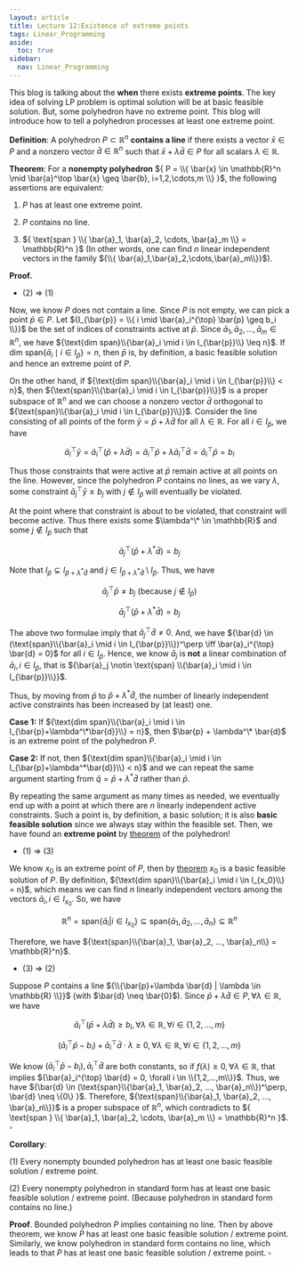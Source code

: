```yaml
---
layout: article
title: Lecture 12:Existence of extreme points
tags: Linear_Programming
aside:
  toc: true
sidebar:
  nav: Linear_Programming
---
```


This blog is talking about the <b>when</b> there exists <b>extreme points</b>. The key idea of solving LP problem is optimal solution will be at basic feasible solution. But, some polyhedron have no extreme point. This blog will introduce how to tell a polyhedron processes at least one extreme point.

<!--more--> 

<b>Definition</b>: A polyhedron ${ P \subset \mathbb{R}^n }$ <b>contains a line</b> if there exists a vector ${ \bar{x} \in P }$ and a nonzero vector ${ \bar{d} \in \mathbb{R}^n }$ such that ${ \bar{x} + \lambda \bar{d} \in P }$ for all scalars ${ \lambda \in \mathbb{R} }$.

<b>Theorem</b>: For a **nonempty polyhedron** ${ P = \\{ \bar{x} \in \mathbb{R}^n \mid \bar{a}^\top \bar{x} \geq \bar{b}, i=1,2,\cdots,m \\} }$, the following assertions are equivalent:

1. ${ P }$ has at least one extreme point.

2. ${ P }$ contains no line.

3. ${ \text{span } \\{ \bar{a}_1, \bar{a}_2, \cdots, \bar{a}_m \\} = \mathbb{R}^n }$ (In other words, one can find $n$ linear independent vectors in the family ${\\{ \bar{a}_1,\bar{a}_2,\cdots,\bar{a}_m\\}}$).

**Proof.**

* (2) $\Rightarrow$ (1) 

Now, we know $P$ does not contain a line. Since $P$ is not empty, we can pick a point $\bar{p} \in P$. Let ${I_{\bar{p}} = \\{ i \mid \bar{a}_i^{\top} \bar{p} \geq b_i \\}}$ be the set of indices of constraints active at $\bar{p}$. Since $\bar{a}_1, \bar{a}_2, ..., \bar{a}_m \in \mathbb{R}^n$, we have ${\text{dim span}\\{\bar{a}_i \mid i \in I_{\bar{p}}\\} \leq n}$. If $\text{dim span}\{\bar{a}_i \mid i \in I_{\bar{p}}\} = n$, then $\bar{p}$ is, by definition, a basic feasible solution and hence an extreme point of $P$.

On the other hand, if ${\text{dim span}\\{\bar{a}_i \mid i \in I_{\bar{p}}\\} < n}$, then ${\text{span}\\{\bar{a}_i \mid i \in I_{\bar{p}}\\}}$ is a proper subspace of $\mathbb{R}^n$ and we can choose a nonzero vector $\bar{d}$ orthogonal to ${\text{span}\\{\bar{a}_i \mid i \in I_{\bar{p}}\\}}$. Consider the line consisting of all points of the form $\bar{y} = \bar{p} + \lambda \bar{d}$ for all $\lambda \in \mathbb{R}$. For all $i \in I_{\bar{p}}$, we have 

$$
\bar{a}_i^{\top}\bar{y} = \bar{a}_i^{\top}(\bar{p} + \lambda \bar{d}) = \bar{a}_i^{\top}\bar{p} + \lambda \bar{a}_i^{\top}\bar{d} = \bar{a}_i^{\top}\bar{p} = b_i
$$

Thus those constraints that were active at $\bar{p}$ remain active at all points on the line. However, since the polyhedron $P$ contains no lines, as we vary $\lambda$, some constraint $\bar{a}_j^{\top}\bar{y} \geq b_j$ with $j \not\in I_{\bar{p}}$ will eventually be violated.

At the point where that constraint is about to be violated, that constraint will become active.
Thus there exists some $\lambda^\* \in \mathbb{R}$ and some $j \not\in I_{\bar{p}}$ such that

$$
\bar{a}_j^{\top}(\bar{p} + \lambda^* \bar{d}) = b_j
$$

Note that $I_{\bar{p}} \subsetneq I_{\bar{p}+\lambda^*\bar{d}}$ and $j \in I_{\bar{p}+\lambda^*\bar{d}} \setminus I_{\bar{p}}$. Thus, we have

$$
\bar{a}_j^{\top} \bar{p} \neq b_j \text{ (because } j \not\in I_{\bar{p}})
$$

$$
\bar{a}_j^{\top}(\bar{p} + \lambda^* \bar{d}) = b_j
$$


The above two formulae imply that $\bar{a}_j^\top \bar{d} \neq 0$. And, we have ${\bar{d} \in (\text{span}\\{\bar{a}_i \mid i \in I_{\bar{p}}\\})^\perp \iff \bar{a}_i^{\top} \bar{d} = 0}$ for all $i \in I_{\bar{p}}$. Hence, we know $\bar{a}_j$ is **not** a linear combination of $\bar{a}_i, i\in I_{\bar{p}}$, that is ${\bar{a}_j \notin \text{span} \\{\bar{a}_i \mid i \in I_{\bar{p}}\\}}$.

Thus, by moving from $\bar{p}$ to $\bar{p} + \lambda^* \bar{d}$, the number of linearly independent active constraints has been increased by (at least) one.

**Case 1:** If ${\text{dim span}\\{\bar{a}_i \mid i \in I_{\bar{p}+\lambda^\*\bar{d}}\\} = n}$, then $\bar{p} + \lambda^\* \bar{d}$ is an extreme point of the polyhedron $P$.

**Case 2:** If not, then ${\text{dim span}\\{\bar{a}_i \mid i \in I_{\bar{p}+\lambda^*\bar{d}}\\} < n}$ and we can repeat the same argument starting from $\bar{q} = \bar{p} + \lambda^* \bar{d}$ rather than $\bar{p}$.

By repeating the same argument as many times as needed, we eventually end up with a point at which there are $n$ linearly independent active constraints. Such a point is, by definition, a basic solution; it is also **basic feasible solution** since we always stay within the feasible set. Then, we have found an **extreme point** by [theorem](https://wu-haonan.github.io/2023/09/11/LP_Lec_9.html#equivalence-of-three-characterizations) of the polyhedron!

* (1) $\Rightarrow$ (3)

We know $x_0$ is an extreme point of $P$, then by [theorem](https://wu-haonan.github.io/2023/09/11/LP_Lec_9.html#equivalence-of-three-characterizations) $x_0$ is a basic feasible solution of $P$. By definition, ${\text{dim span}\\{\bar{a}_i \mid i \in I_{x_0}\\} = n}$, which means we can find $n$ linearly independent vectors among the vectors $\bar{a}_i,i \in I_{x_0}$. So, we have

$$
\mathbb{R}^n = \text{span}\{\bar{a}_i | i \in I_{x_0}\} \subseteq \text{span}\{\bar{a}_1, \bar{a}_2, ..., \bar{a}_n\} \subseteq \mathbb{R}^n
$$

Therefore, we have ${\text{span}\\{\bar{a}_1, \bar{a}_2, ..., \bar{a}_n\\} = \mathbb{R}^n}$.

* (3) $\Rightarrow$ (2)

Suppose $P$ contains a line ${\\{\bar{p}+\lambda \bar{d} | \lambda \in \mathbb{R} \\}}$ (with $\bar{d} \neq \bar{0}$). Since $\bar{p} + \lambda \bar{d} \in P, \forall \lambda \in \mathbb{R}$, we have

$$
\bar{a}_i^{\top} (\bar{p} + \lambda \bar{d}) \geq b_i, \forall \lambda \in \mathbb{R}, \forall i \in \{1,2,...,m\}
$$

$$
(\bar{a}_i^{\top} \bar{p} - b_i) + \bar{a}_i^{\top} \bar{d} \cdot \lambda \geq 0, \forall \lambda \in \mathbb{R}, \forall i \in \{1,2,...,m\}
$$

We know $(\bar{a}_i^{\top} \bar{p} - b_i), \bar{a}_i^{\top} \bar{d}$ are both constants, so if $f(\lambda) \geq 0, \forall \lambda \in \mathbb{R}$, that implies ${\bar{a}_i^{\top} \bar{d} = 0, \forall i \in \\{1,2,...,m\\}}$. Thus, we have ${\bar{d} \in (\text{span}\\{\bar{a}_1, \bar{a}_2, ..., \bar{a}_n\\})^\perp, \bar{d} \neq \{0\} }$. Therefore, ${\text{span}\\{\bar{a}_1, \bar{a}_2, ..., \bar{a}_n\\}}$ is a proper subspace of $\mathbb{R}^n$, which contradicts to ${ \text{span } \\{ \bar{a}_1, \bar{a}_2, \cdots, \bar{a}_m \\} = \mathbb{R}^n }$.  $\square$



<b>Corollary</b>: 

(1) Every nonempty bounded polyhedron has at least one basic feasible solution / extreme point.

(2) Every nonempty polyhedron in standard form has at least one basic feasible solution / extreme point. (Because polyhedron in standard form contains no line.)

**Proof**. Bounded polyhedron $P$ implies containing no line. Then by above theorem, we know $P$ has at least one basic feasible solution / extreme point. Similarly, we know polyhedron in standard form contains no line, which leads to that $P$ has at least one basic feasible solution / extreme point. $\square$